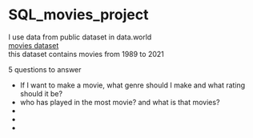 # SQL_movies_project
I use data from public dataset in data.world\
[movies dataset](https://data.world/jamesgaskin/movies)\
this dataset contains movies from 1989 to 2021

5 questions to answer
- If I want to make a movie, what genre should I make and what rating should it be?
- who has played in the most movie? and what is that movies?  
- 
-
-
